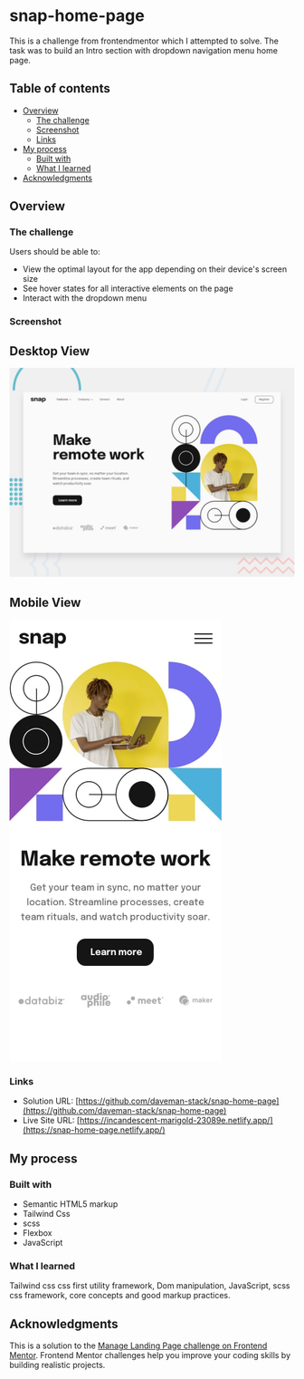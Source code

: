 # snap-home-page
This is a challenge from frontendmentor which I attempted to solve. The task was to build an Intro section with dropdown navigation menu home page.

## Table of contents

- [Overview](#overview)
  - [The challenge](#the-challenge)
  - [Screenshot](#screenshot)
  - [Links](#links)
- [My process](#my-process)
  - [Built with](#built-with)
  - [What I learned](#what-i-learned)
- [Acknowledgments](#acknowledgments)

## Overview

### The challenge

Users should be able to:

- View the optimal layout for the app depending on their device's screen size
- See hover states for all interactive elements on the page
- Interact with the dropdown menu

### Screenshot

## Desktop View

![Desktop View](./design/desktop-preview.jpg)

## Mobile View

![Mobile View 1](./design/mobile-design.jpg)

### Links

- Solution URL: [https://github.com/daveman-stack/snap-home-page](https://github.com/daveman-stack/snap-home-page)
- Live Site URL: [https://incandescent-marigold-23089e.netlify.app/](https://snap-home-page.netlify.app/)

## My process

### Built with

- Semantic HTML5 markup
- Tailwind Css
- scss
- Flexbox
- JavaScript

### What I learned

Tailwind css css first utility framework, Dom manipulation, JavaScript, scss css framework, core concepts and good markup practices.

## Acknowledgments

This is a solution to the [Manage Landing Page challenge on Frontend Mentor](https://www.frontendmentor.io/solutions/intro-section-with-navigation-menu). Frontend Mentor challenges help you improve your coding skills by building realistic projects.

